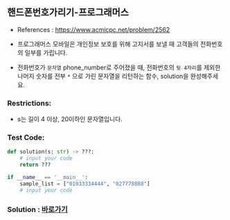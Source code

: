 ## 핸드폰번호가리기-프로그래머스

* References : https://www.acmicpc.net/problem/2562

* 프로그래머스 모바일은 개인정보 보호를 위해 고지서를 보낼 때 고객들의 전화번호의 일부를 가립니다.

* 전화번호가 `문자열` phone_number로 주어졌을 때, 전화번호의 `뒷 4자리`를 제외한 나머지 숫자를 전부 `*` 으로 가린 문자열을 리턴하는 함수, solution을 완성해주세요.

### Restrictions:

*  s는 길이 4 이상, 20이하인 문자열입니다.

### Test Code:
```python
def solution(s: str) -> ???:
    # input your code
    return ???

if __name__ == '__main__':
    sample_list = ["01033334444", "027778888"]
    # input your code
```

### Solution : [바로가기](https://github.com/takhyun12/Algorithm-Essential-Training/blob/main/Solutions/maximum_value.py)
